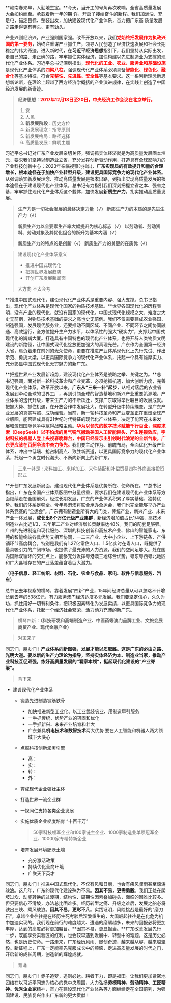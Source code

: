 **岭南春来早，人勤地生宝。**今天，当开工的号角再次吹响，全省高质量发展大会如约而至。承载着新一年的期 许，开启了接续奋斗的新程。我们加满油、充足电，锚定目标、整装出发，加快建设现代化产业体系，奋力把广东高 质量发展之路走得更有奔头、更有劲头。

 产业兴则经济兴，产业强则国家强。改革开放以来，我们<span style="color: red;">**党始终把发展作为执政兴国的第一要务**</span>，始终注重谋产业抓生产，领导人民创造了经济快速发展和社会长期稳定的伟大奇迹。进入新时代，在**习近平经济思想**指引下，我们坚持从实际出发，走自己的路、走正确的路，牢牢抓住实体经济，加快构建以先进制造业为支撑的现代化产业体系。习近平总书记深刻指出，<span style="color: red;">**现代化的工业、农业、服务业和基础设施**</span>是现代化产业体系的<span style="color: red;">**四梁八柱**</span>，强调现代化产业体系必须具备<span style="color: red;">**智能化、绿色化、融合化**</span>等基本特征，符合<span style="color: red;">**完整性、先进性、安全性**</span>等基本要求。这一系列新理念新思想新论断，在理论上超越了西方经济学概括的产业演进规律，在实践上创造了中国经济发展的新奇迹。 

> **经济思想**：<span style="color: red;">**2017年12月18日至20日，中央经济工作会议在北京举行。**</span>
>
> 1. 党
> 2. 人民
> 3. **新发展阶段**：历史方位
> 4. 新发展理念：指导原则
> 5. 新发展格局：路径选择
> 6. 高质量发展：鲜明主题



 习近平总书记对广东产业发展亲切关怀，强调抓实体经济就是为高质量发展固本培元，要求我们坚持以制造业立省，充分发挥创新驱动作用，打造具有全球影响力的产业科技创新中心；2023年亲临视察时指出，**广东实现质的有效提升和量的合理增长，根本途径在于加快产业转型升级，建设更具国际竞争力的现代化产业体系**。从强调落实新发展理念、推动高质量发展是根本出路，到指出实现高质量发展的根本途径在于建设现代化产业体系，总书记有力指引我们深刻把握立省之本、强省之基，牢牢抓住现代化产业体系这个载体，加快发展**新质生产力**，扎实推动高质量发展。 

> **生产力是一切社会发展的最终决定力量（√） 新质生产力的本质的是先进生产力（√）** 
>
> **新质生产力以全要素生产率大幅提升为核心标志（√）** **以劳动者、劳动资料、劳动对象及其优化组合的跃升为基本内涵（√）**
>
> **新质生产力的特点的是创新（√） 新质生产力的关键的在质优（√）**



> 建设现代化产业体系意义
>
> + 推进中国式现代化
> + 把握世界发展趋势
> + 开创广东发展新局面
>
> 大方向 不太会考





 **推进中国式现代化，建设现代化产业体系是重要内容、强大支撑。总书记指出，现代化产业体系是现代化国家的物质技术基础。**世界各国现代化的历程表明，没有产业的现代化，就没有国家的现代化。中国式现代化规模之大、难度之大史无前例，对物质技术基础的要求之高也史无前例。我们不仅需要建成农业强国、制造强国，发展现代服务业，还要推动不同区域、不同产业、不同环节之间协同融通、高效运行，全方位提升生产力水平，以体系性的强大“硬实力”，支撑起中国式现代化的巍巍大厦。打造具有中国特色的现代化产业体系，也将开辟人类物质文明建设的新路径，让中国式现代化绽放更加强大的真理光芒。广东作为全国第一经济大省，肩负着走在前列的光荣使命，更要在推进产业体系现代化上先行先试、作出示范、勇挑大梁，以更具国际竞争力的现代化产业体系，托起一个具有雄厚实力、充分彰显中国式现代化无穷魅力的新广东。 



 **把握世界产业发展新趋势，建设现代化产业体系是战略之举、关键之为。**总书记强调，面对新一轮科技革命和产业变革，必须抢抓机遇，加大创新力度，完善现代化产业体系。改革开放以来，**广东从“三来一补”起步**，从相对落后的农业省发展到牵动全球的世界工厂，再到引领全球的智造基地和新兴产业重要策源地，产业体系的迭代升级，带来生产力的不断跃迁，支撑广东取得举世瞩目的发展成就。把握大势、抓住机遇，在开放合作中发展壮大，在转型升级中持续蝶变，是广东产业发展的真实写照、成功经验。当前，新一轮科技革命和产业变革正在重塑全球产业版图，能否建成具有21世纪时代特征的现代化产业体系，决定了能否在未来发展和激烈国际竞争中赢得战略主动。<span style="color: red;">**华为以领先的数字技术赋能千行百业，深度求索（DeepSeek）以不怕虎的勇气锐气撼动美国人工智能巨头、产生连锁效应，宇树科技的机器人登上央视春晚舞台，中国已经显示出引领时代浪潮的全新气象，广东更应该在百舸争流中奋力争先。**</span>我们要主动作为、前瞻布局，全面优化升级产业体系，冲出中低端、抢占制高点、致胜新赛道，以更具国际竞争力的现代化产业体系，托起一个勇立时代潮头、不断向新向上的新广东。 

> 三来一补是 : 来料加工、来样加工、来件装配和补偿贸易四种外商直接投资形式 


​		**开创广东发展新局面，建设现代化产业体系是优势所在、使命所在。**总书记指出，广东在全国产业体系版图中分量很重，要求我们在建设现代化产业体系等方面继续走在全国前列。经过长期发展，广东的产业体系积累了厚实基础、独特优势。我们的体系足够全。今年粤港澳将联合承办全运会，我们也完全能够举办产业体系竞赛的“全运会”。广东拥有制造业所有大的门类，传统产业、新兴产业、未来产业一体发展，**成长出8个万亿元级产业集群**，新经济增加值占比1/4强，高技术制造业占比近1/3，去年第二产业对经济增长贡献率达48%。我们的配套足够强。广州的先进制造和现代服务、深圳的科技创新和高技术产业、佛山的智能家电、东莞的智能终端各具优势又相互协同，一二三产业、大中小企业、上下游链条、产供销环节高度耦合。特别是我们有1.27亿常住人口、1.5亿实时在粤人口，既提供了最具吸引力的广阔市场，也提供了最充沛的人力资源。我们的空间足够大。处在国内国际双循环的交汇点上，能够充分发挥粤港澳三地综合优势，粤东粤西粤北地区和广大县域存在的产业落差蕴含着巨大潜力。

**（电子信息、轻工纺织、材料、石化、农业与食品、家电、软件与信息服务、汽车）**

总书记去年视察的横琴，靠着发展“四新”产业，15年间经济总量从可以忽略不计增长到去年的538亿元，有力服务澳门经济适度多元发展。我们要坚定信心，久久为功，抓住用好一切有利条件，把积极因素转化为发展实绩，以更具国际竞争力的现代化产业体系，托起一个经济社会繁荣、活力动力充沛的新广东。 

> 横琴四新：**（科技研发和高端制造产业、中医药等澳门品牌工业、文旅会展商贸产业、现代金融产业）**



> 对策来了

 同志们，朋友们！**产业体系向新图强，发展才能以质取胜。这是广东的必由之路、光明大道。要以新的生产力理论为指导，坚持实体经济为本、制造业当家，推动产业科技互促双强，练好高质量发展的“看家本领”，挺起现代化建设的“产业脊梁”。** 

> 背下来



+ 建设现代化产业体系

  + 锻造先进制造钢筋铁骨

    + 加快推进新型工业化、以工业武装农业、用制造牵引服务
    + 一手抓传统、优势产业的巩固和优化
    + 一手抓新兴、未来产业培育和壮大
    +  广东兼具**机电技术和数智技术**两大优势  要在人工智能和机器人两大领域下大决心 

  + 点燃科技创新澎湃引擎

    + 高：
    + 实：
    + 转：
    + 外：

  +  育成现代企业强壮主体 

    + 打造世界一流企业群

    + 一视同仁支持各类企业发展

    + 实施优质企业梯度培育 “十百千万”  

      >  50家科技领军企业和100家链主企业、1000家制造业单项冠军企业、10000家专精特新企业 

      

  + 培育发展环境肥沃土壤

    + 充分激活政策
    + 持续优化营商环境
    + 广聚天下英才

  

同志们，朋友们！推进中国式现代化，不仅有风和日丽，也会有疾风骤雨甚至惊涛骇浪。这几年，广东的现代化建设殊为不易。**因其不易，更需勇毅**。我们正处在爬坡过坎、动能转换的过渡期，结构性、周期性因素叠加碰头，面临的困难比较多。但只要信心不滑坡，办法总比困难多。经历转型之痛、升级之难后，发展之船必将驶出三峡、乘风破浪。**因其不易，更彰不凡**。实践证明，风险挑战是最好的“磨刀石”，卓越企业往往是在经历生死考验后涅槃重生的，大国崛起往往是在化危为机中加速实现的。我们现在前行的难度越大、遭遇的磨砺越多，未来的回报必将更加丰厚，达到的高度必将更加瞩目。**因其不易，更显担当。**广东改革发展先行一步，既能享受实验区的红利，也会较早遇到发展中、转型中的难题，这是历史必然，也是历史使命。一路走来，广东经历风雨、屡创奇迹，越来越从容、越来越坚毅。新征程上，广东一定能率先克服成长中的烦恼，走进高质量发展的时代之门，开启新的成长周期，创造新的辉煌成就。

> 背诵

同志们，朋友们！赤子追梦，追则必达。耕者下力，即是福田。让我们更加紧密地团结在以习近平同志为核心的党中央周围，大力弘扬**劳模精神、劳动精神、工匠精神、优秀企业家**精神，奋力在建设现代化产业体系等方面继续走在全国前列，为强国建设、民族复兴作出广东新的更大贡献！